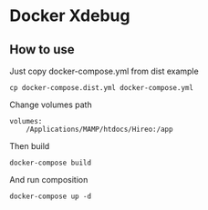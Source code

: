 # Docker Xdebug

## How to use

Just copy docker-compose.yml from dist example

    cp docker-compose.dist.yml docker-compose.yml

Change volumes path

    volumes:
        /Applications/MAMP/htdocs/Hireo:/app

Then build

    docker-compose build

And run composition

    docker-compose up -d

